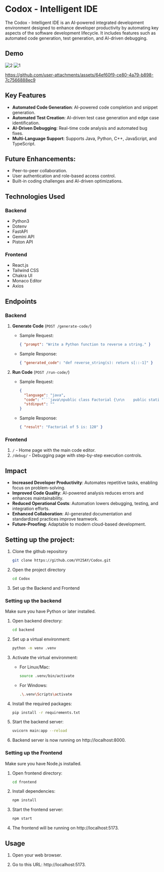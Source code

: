 # Codox - Intelligent IDE

The Codox - Intelligent IDE is an AI-powered integrated development environment designed to enhance developer productivity by automating key aspects of the software development lifecycle. It includes features such as automated code generation, test generation, and AI-driven debugging.

## Demo

![2](https://github.com/user-attachments/assets/ba5a65e4-48ca-46f4-b96b-4bb511628c96)
![1](https://github.com/user-attachments/assets/0e1c4fc8-4c41-4884-ac6d-34659cd05f23)

https://github.com/user-attachments/assets/64ef60f9-ce80-4a79-b898-7c7566888ec9


## Key Features

- **Automated Code Generation**: AI-powered code completion and snippet generation.
- **Automated Test Creation**: AI-driven test case generation and edge case identification.
- **AI-Driven Debugging**: Real-time code analysis and automated bug fixes.
- **Multi-Language Support**: Supports Java, Python, C++, JavaScript, and TypeScript.

## Future Enhancements:

- Peer-to-peer collaboration.
- User authentication and role-based access control.
- Built-in coding challenges and AI-driven optimizations.

## Technologies Used

### Backend

- Python3
- Dotenv
- FastAPI
- Gemini API
- Piston API

### Frontend

- React.js
- Tailwind CSS
- Chakra UI
- Monaco Editor
- Axios

## Endpoints

### Backend

1. **Generate Code** (`POST /generate-code/`)

   - Sample Request:

     ```json
     { "prompt": "Write a Python function to reverse a string." }
     ```

   - Sample Response:
     ```json
     { "generated_code": "def reverse_string(s): return s[::-1]" }
     ```

2. **Run Code** (`POST /run-code/`)

   - Sample Request:

     ````json
     {
       "language": "java",
       "code": "```java\npublic class Factorial {\n\n    public static void main(String[] args) {\n        int number = 5; // You can change this number to calculate the factorial of a different number\n        long factorial = calculateFactorial(number);\n        System.out.println(\"Factorial of \" + number + \" = \" + factorial);\n    }\n\n    public static long calculateFactorial(int n) {\n        if (n == 0) {\n            return 1;\n        } else {\n            return n * calculateFactorial(n - 1);\n        }\n    }\n}\n```\n",
       "stdinput": ""
     }
     ````

   - Sample Response:
     ```json
     { "result": "Factorial of 5 is: 120" }
     ```

### Frontend

1. `/` - Home page with the main code editor.
2. `/debug/` - Debugging page with step-by-step execution controls.

## Impact

- **Increased Developer Productivity**: Automates repetitive tasks, enabling focus on problem-solving.
- **Improved Code Quality**: AI-powered analysis reduces errors and enhances maintainability.
- **Reduced Operational Costs**: Automation lowers debugging, testing, and integration efforts.
- **Enhanced Collaboration**: AI-generated documentation and standardized practices improve teamwork.
- **Future-Proofing**: Adaptable to modern cloud-based development.

## Setting up the project:

1. Clone the github repository

   ```bash
   git clone https://github.com/VY25AY/Codox.git
   ```

2. Open the project directory

   ```bash
   cd Codox
   ```

3. Set up the Backend and Frontend

### Setting up the backend

Make sure you have Python or later installed.

1. Open backend directory:

   ```bash
   cd backend
   ```

2. Set up a virtual environment:

   ```bash
   python -m venv .venv
   ```

3. Activate the virtual environment:

   - For Linux/Mac:

     ```bash
     source .venv/bin/activate
     ```

   - For Windows:

     ```bash
     .\.venv\Scripts\activate
     ```

4. Install the required packages:

   ```bash
   pip install -r requirements.txt
   ```

5. Start the backend server:

   ```bash
   uvicorn main:app --reload
   ```

6. Backend server is now running on http://localhost:8000.

### Setting up the Frontend

Make sure you have Node.js installed.

1. Open frontend directory:

   ```bash
   cd frontend
   ```

2. Install dependencies:

   ```bash
   npm install
   ```

3. Start the frontend server:

   ```bash
   npm start
   ```

4. The frontend will be running on http://localhost:5173.

## Usage

1. Open your web browser.

2. Go to this URL: http://localhost:5173.
